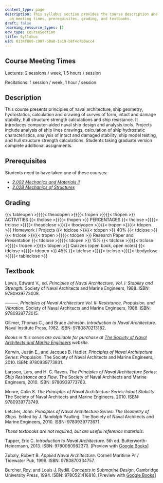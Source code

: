 ```yaml
---
content_type: page
description: This syllabus section provides the course description and information
  on meeting times, prerequisites, grading, and textbooks.
draft: false
learning_resource_types: []
ocw_type: CourseSection
title: Syllabus
uid: 0134f860-c007-b8a0-1a19-b8f4c7b0acc4
---
```

## Course Meeting Times

Lectures: 2 sessions / week, 1.5 hours / session

Recitations: 1 session / week, 1 hour / session

## Description

This course presents principles of naval architecture, ship geometry, hydrostatics, calculation and drawing of curves of form, intact and damage stability, hull structure strength calculations and ship resistance. It introduces computer-aided naval ship design and analysis tools. Projects include analysis of ship lines drawings, calculation of ship hydrostatic characteristics, analysis of intact and damaged stability, ship model testing, and hull structure strength calculations. Students taking graduate version complete additional assignments.

## Prerequisites

Students need to have taken one of these courses:

- [*2.002 Mechanics and Materials II*](/courses/2-002-mechanics-and-materials-ii-spring-2004)
- [*2.02B Mechanics of Structures*](http://student.mit.edu/catalog/m2a.html#2.02B)

## Grading

{{< tableopen >}}{{< theadopen >}}{{< tropen >}}{{< thopen >}}
ACTIVITIES
{{< thclose >}}{{< thopen >}}
PERCENTAGES
{{< thclose >}}{{< trclose >}}{{< theadclose >}}{{< tbodyopen >}}{{< tropen >}}{{< tdopen >}}
Homework / Projects
{{< tdclose >}}{{< tdopen >}}
40%
{{< tdclose >}}{{< trclose >}}{{< tropen >}}{{< tdopen >}}
Research Paper and Presentation
{{< tdclose >}}{{< tdopen >}}
15%
{{< tdclose >}}{{< trclose >}}{{< tropen >}}{{< tdopen >}}
Quizzes (open book, open notes)
{{< tdclose >}}{{< tdopen >}}
45%
{{< tdclose >}}{{< trclose >}}{{< tbodyclose >}}{{< tableclose >}}

## Textbook

Lewis, Edward V., ed. *Principles of Naval Architecture, Vol. I: Stability and Strength*. Society of Naval Architects and Marine Engineers, 1988. ISBN: 9780939773008.

———. *Principles of Naval Architecture Vol. II: Resistance, Propulsion, and Vibration*. Society of Naval Architects and Marine Engineers, 1988. ISBN: 9780939773015.

Gillmer, Thomas C., and Bruce Johnson. *Introduction to Naval Architecture*. Naval Institute Press, 1982. ISBN: 9780870213182.

*Books in this series are available for purchase at* [*The Society of Naval Architects and Marine Engineers*](https://www.sname.org/sname-text-reference-books) *website.*

Kerwin, Justin E., and Jacques B. Hadler. *Principles of Naval Architecture Series: Propulsion*. The Society of Naval Architects and Marine Engineers, 2010. ISBN: 9780939773831.

Larsson, Lars, and H. C. Raven. *The Principles of Naval Architecture Series: Ship Resistance and Flow*. The Society of Naval Architects and Marine Engineers, 2010. ISBN: 9780939773763.

Moore, Colin S. *The Principles of Naval Architecture Series-Intact Stability*. The Society of Naval Architects and Marine Engineers, 2010. ISBN: 9780939773749.

Letcher, John. *Principles of Naval Architecture Series: The Geometry of Ships*. Edited by J. Randolph Paulling. The Society of Naval Architects and Marine Engineers, 2010. ISBN: 9780939773671.

*These textbooks are not required, but are useful reference materials.*

Tupper, Eric C. *Introduction to Naval Architecture*. 5th ed. Butterworth-Heinemann, 2013. ISBN: 9780080982373. \[Preview with [Google Books](http://books.google.com/books?id=xfrCzxP_erUC&pg=PAfrontcover)\]

Zubaly, Robert B. *Applied Naval Architecture*. Cornell Maritime Pr / Tidewater Pub, 1996. ISBN: 9780870334757.

Burcher, Roy, and Louis J. Rydill. *Concepts in Submarine Design*. Cambridge University Press, 1994. ISBN: 9780521416818. \[Preview with [Google Books](http://books.google.com/books?id=2aGuG6EoOL8C&pg=PAfrontcover)\]